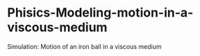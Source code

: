 # Phisics-Modeling-motion-in-a-viscous-medium
Simulation: Motion of an iron ball in a viscous medium
